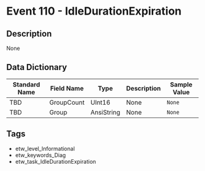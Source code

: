 # Event 110 - IdleDurationExpiration

## Description
None

## Data Dictionary
|Standard Name|Field Name|Type|Description|Sample Value|
|---|---|---|---|---|
|TBD|GroupCount|UInt16|None|`None`|
|TBD|Group|AnsiString|None|`None`|

## Tags
* etw_level_Informational
* etw_keywords_Diag
* etw_task_IdleDurationExpiration